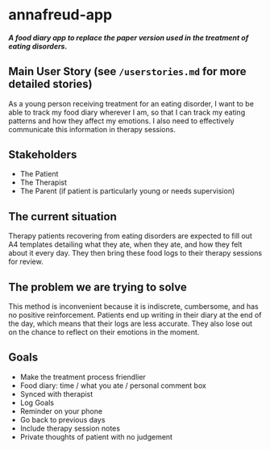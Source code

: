 # annafreud-app

#### _A food diary app to replace the paper version used in the treatment of eating disorders._

## Main User Story (see `/userstories.md` for more detailed stories)
As a young person receiving treatment for an eating disorder,
I want to be able to track my food diary wherever I am,
so that I can track my eating patterns and how they affect my emotions.
I also need to effectively communicate this information in therapy sessions.  

## Stakeholders
- The Patient
- The Therapist
- The Parent (if patient is particularly young or needs supervision)

## The current situation
Therapy patients recovering from eating disorders are expected to fill out A4 templates detailing what they ate, when they ate, and how they felt about it every day. They then bring these food logs to their therapy sessions for review.

## The problem we are trying to solve
This method is inconvenient because it is indiscrete, cumbersome, and has no positive reinforcement. Patients end up writing in their diary at the end of the day, which means that their logs are less accurate. They also lose out on the chance to reflect on their emotions in the moment.

## Goals
- Make the treatment process friendlier
- Food diary: time / what you ate / personal comment box
- Synced with therapist
- Log Goals
- Reminder on your phone
- Go back to previous days
- Include therapy session notes
- Private thoughts of patient with no judgement
